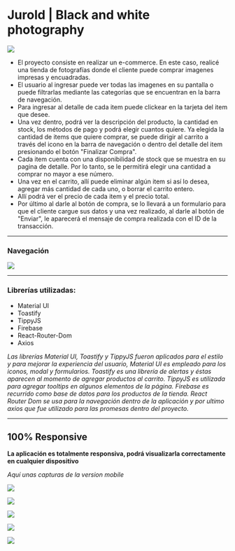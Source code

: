 # Jurold | Black and white photography
![](https://i.imgur.com/MUStPU3.png)

- El proyecto consiste en realizar un e-commerce. En este caso, realicé una tienda de fotografías donde el cliente puede comprar imagenes impresas y encuadradas.
- El usuario al ingresar puede ver todas las imagenes en su pantalla o puede filtrarlas mediante las categorías que se encuentran en la barra de navegación.
- Para ingresar al detalle de cada item puede clickear en la tarjeta del item que desee.
- Una vez dentro, podrá ver la descripción del producto, la cantidad en stock, los métodos de pago y podrá elegir cuantos quiere. Ya elegida la cantidad de items que quiere comprar, se puede dirigir al carrito a través del icono en la barra de navegación o dentro del detalle del item presionando el botón "Finalizar Compra".
- Cada item cuenta con una disponibilidad de stock que se muestra en su pagina de detalle. Por lo tanto, se le permitirá elegir una cantidad a comprar no mayor a ese número.
- Una vez en el carrito, allí puede eliminar algún item si así lo desea, agregar más cantidad de cada uno, o borrar el carrito entero.
- Allí podrá ver el precio de cada item y el precio total.
- Por último al darle al botón de compra, se lo llevará a un formulario para que el cliente cargue sus datos y una vez realizado, al darle al botón de "Enviar", le aparecerá el mensaje de compra realizada con el ID de la transacción.

____

### Navegación

![](https://i.imgur.com/TGUYFf9.gif)

___

### Librerías utilizadas:
- Material UI
- Toastify
- TippyJS
- Firebase
- React-Router-Dom
- Axios

_Las librerías Material UI, Toastify y TippyJS fueron aplicados para el estilo y para mejorar la experiencia del usuario, Material UI es empleado para los iconos, modal y formularios. Toastify es una librería de alertas y éstas aparecen al momento de agregar productos al carrito. TippyJS es utilizada para agregar tooltips en algunos elementos de la página. Firebase es recurrido como base de datos para los productos de la tienda. React Router Dom se usa para la navegación dentro de la aplicación y por ultimo axios que fue utilizado para las promesas dentro del proyecto._

___

## 100% Responsive
**La aplicación es totalmente responsiva, podrá visualizarla correctamente en cualquier dispositivo**

_Aquí unas capturas de la version mobile_

![](https://i.imgur.com/ud7SZgj.png)


![](https://i.imgur.com/M3u48So.png)


![](https://i.imgur.com/LaFDHh6.png)


![](https://i.imgur.com/knp68Ym.png)


![](https://i.imgur.com/Jzmp1wi.png)
